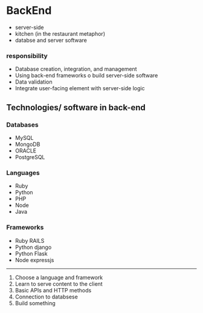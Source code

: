 # BackEnd
- server-side
- kitchen (in the restaurant metaphor)
- databse and server software

### responsibility
- Database creation, integration, and management
- Using back-end frameworks o build server-side software
- Data validation
- Integrate user-facing element with server-side logic

## Technologies/ software in back-end
### Databases
- MySQL
- MongoDB
- ORACLE
- PostgreSQL

### Languages
- Ruby
- Python
- PHP
- Node
- Java

### Frameworks
- Ruby RAILS
- Python django
- Python Flask
- Node expressjs

---
1. Choose a language and framework
2. Learn to serve content to the client
3. Basic APIs and HTTP methods
4. Connection to databsese
5. Build something
